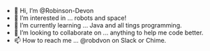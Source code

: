 - 👋 Hi, I’m @Robinson-Devon
- 👀 I’m interested in ... robots and space!
- 🌱 I’m currently learning ... Java and all tings programming. 
- 💞️ I’m looking to collaborate on ... anything to help me code better.
- 📫 How to reach me ... @robdvon on Slack or Chime.

<!---
robdvon/robdvon is a ✨ special ✨ repository because its `README.md` (this file) appears on your GitHub profile.
You can click the Preview link to take a look at your changes.
--->

